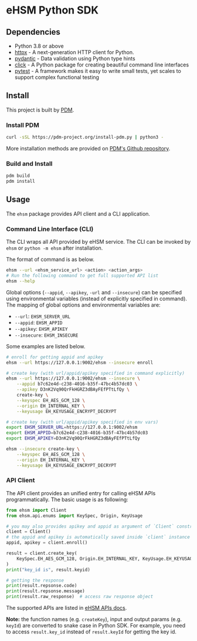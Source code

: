 # eHSM Python SDK

## Dependencies

- Python 3.8 or above
- [httpx](https://www.python-httpx.org/) - A next-generation HTTP client for Python.
- [pydantic](https://github.com/pydantic/pydantic) - Data validation using Python type hints
- [click](https://click.palletsprojects.com/) - A Python package for creating beautiful command line interfaces
- [pytest](https://github.com/pytest-dev/pytest) - A framework makes it easy to write small tests, yet scales to support complex functional testing

## Install

This project is built by [PDM](https://pdm-project.org/).

### Install PDM

```bash
curl -sSL https://pdm-project.org/install-pdm.py | python3 -
```

More installation methods are provided on [PDM's Github repository](https://github.com/pdm-project/pdm).

### Build and Install

```bash
pdm build
pdm install
```

## Usage

The `ehsm` package provides API client and a CLI application.

### Command Line Interface (CLI)

The CLI wraps all API provided by eHSM service. The CLI can be invoked by `ehsm` or `python -m ehsm` after installation.

The format of command is as below.

```bash
ehsm --url <ehsm_service_url> <action> <action_args>
# Run the following command to get full supported API list
ehsm --help
```

Global options (`--appid`, `--apikey`, `-url` and `--insecure`) can be specified using environmental variables (instead of explicitly specified in command). The mapping of global options and environmental variables are:

- `--url`: `EHSM_SERVER_URL`
- `--appid`: `EHSM_APPID`
- `--apikey`: `EHSM_APIKEY`
- `--insecure`: `EHSM_INSECURE`

Some examples are listed below.

```bash
# enroll for getting appid and apikey
ehsm --url https://127.0.0.1:9002/ehsm --insecure enroll

# create key (with url/appid/apikey specified in command explicitly)
ehsm --url https://127.0.0.1:9002/ehsm --insecure \
    --appid b7c62e4d-c238-4016-b35f-47bc4b57dc03 \
    --apikey D3nK2Vq90QrFkHGRZ3dBAyFEfPTtLfQy \
    create-key \
    --keyspec EH_AES_GCM_128 \
    --origin EH_INTERNAL_KEY \
    --keyusage EH_KEYUSAGE_ENCRYPT_DECRYPT

# create key (with url/appid/apikey specified in env vars)
export EHSM_SERVER_URL=https://127.0.0.1:9002/ehsm
export EHSM_APPID=b7c62e4d-c238-4016-b35f-47bc4b57dc03
export EHSM_APIKEY=D3nK2Vq90QrFkHGRZ3dBAyFEfPTtLfQy

ehsm --insecure create-key \
    --keyspec EH_AES_GCM_128 \
    --origin EH_INTERNAL_KEY \
    --keyusage EH_KEYUSAGE_ENCRYPT_DECRYPT
```

### API Client

The API client provides an unified entry for calling eHSM APIs programmatically. The basic usage is as following:

```python
from ehsm import Client
from ehsm.api.enums import KeySpec, Origin, KeyUsage

# you may also provides apikey and appid as argument of `Client` constructor
client = Client()
# the appid and apikey is automatically saved inside `client` instance
appid, apikey = client.enroll()

result = client.create_key(
    KeySpec.EH_AES_GCM_128, Origin.EH_INTERNAL_KEY, KeyUsage.EH_KEYUSAGE_ENCRYPT_DECRYPT
)
print("key_id is", result.keyid)

# getting the response
print(result.repsonse.code)
print(result.repsonse.message)
print(result.raw_response)  # access raw response object
```

The supported APIs are listed in [eHSM APIs docs](https://github.com/intel/ehsm/blob/main/docs/API_Reference.md).

**Note:** the function names (e.g. `createKey`), input and output params (e.g. `keyId`) are converted to snake case in Python SDK. For example, you need to access `result.key_id` instead of `result.keyId` for getting the key id.
